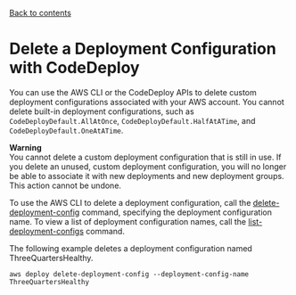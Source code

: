 [Back to contents](index.md)

# Delete a Deployment Configuration with CodeDeploy<a name="deployment-configurations-delete"></a>

You can use the AWS CLI or the CodeDeploy APIs to delete custom deployment configurations associated with your AWS account\. You cannot delete built\-in deployment configurations, such as `CodeDeployDefault.AllAtOnce`, `CodeDeployDefault.HalfAtATime`, and `CodeDeployDefault.OneAtATime`\.

**Warning**  
You cannot delete a custom deployment configuration that is still in use\. If you delete an unused, custom deployment configuration, you will no longer be able to associate it with new deployments and new deployment groups\. This action cannot be undone\.

To use the AWS CLI to delete a deployment configuration, call the [delete\-deployment\-config](https://docs.aws.amazon.com/cli/latest/reference/deploy/delete-deployment-config.html) command, specifying the deployment configuration name\. To view a list of deployment configuration names, call the [list\-deployment\-configs](https://docs.aws.amazon.com/cli/latest/reference/deploy/list-deployment-configs.html) command\.

The following example deletes a deployment configuration named ThreeQuartersHealthy\.

```
aws deploy delete-deployment-config --deployment-config-name ThreeQuartersHealthy
```